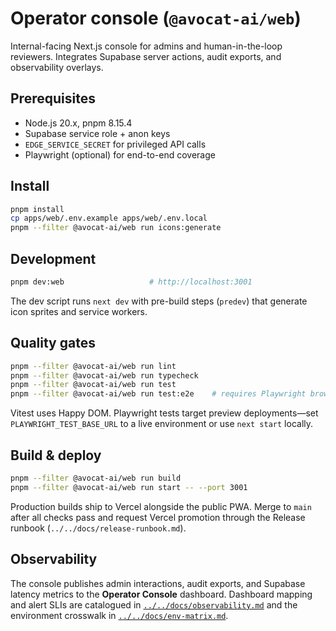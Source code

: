 # Operator console (`@avocat-ai/web`)

Internal-facing Next.js console for admins and human-in-the-loop reviewers. Integrates Supabase server actions, audit exports, and observability overlays.

## Prerequisites

- Node.js 20.x, pnpm 8.15.4
- Supabase service role + anon keys
- `EDGE_SERVICE_SECRET` for privileged API calls
- Playwright (optional) for end-to-end coverage

## Install

```bash
pnpm install
cp apps/web/.env.example apps/web/.env.local
pnpm --filter @avocat-ai/web run icons:generate
```

## Development

```bash
pnpm dev:web                   # http://localhost:3001
```

The dev script runs `next dev` with pre-build steps (`predev`) that generate icon sprites and service workers.

## Quality gates

```bash
pnpm --filter @avocat-ai/web run lint
pnpm --filter @avocat-ai/web run typecheck
pnpm --filter @avocat-ai/web run test
pnpm --filter @avocat-ai/web run test:e2e    # requires Playwright browsers
```

Vitest uses Happy DOM. Playwright tests target preview deployments—set `PLAYWRIGHT_TEST_BASE_URL` to a live environment or use `next start` locally.

## Build & deploy

```bash
pnpm --filter @avocat-ai/web run build
pnpm --filter @avocat-ai/web run start -- --port 3001
```

Production builds ship to Vercel alongside the public PWA. Merge to `main` after all checks pass and request Vercel promotion through the Release runbook (`../../docs/release-runbook.md`).

## Observability

The console publishes admin interactions, audit exports, and Supabase latency metrics to the **Operator Console** dashboard. Dashboard mapping and alert SLIs are catalogued in [`../../docs/observability.md`](../../docs/observability.md) and the environment crosswalk in [`../../docs/env-matrix.md`](../../docs/env-matrix.md).
